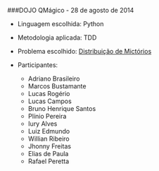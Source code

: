 ###DOJO QMágico  - 28 de agosto de 2014

* Linguagem escolhida: Python

* Metodologia aplicada: TDD

* Problema escolhido: [Distribuição de Mictórios](http://dojopuzzles.com/problemas/exibe/distribuicao-de-mictorios/)

* Participantes:
    *  Adriano Brasileiro
    *  Marcos Bustamante
    *  Lucas Rogério
    *  Lucas Campos
    *  Bruno Henrique Santos
    *  Plínio Pereira
    *  Iury Alves
    *  Luiz Edmundo
    *  Willian Ribeiro
    *  Jhonny Freitas
    *  Elias de Paula
    *  Rafael Peretta
